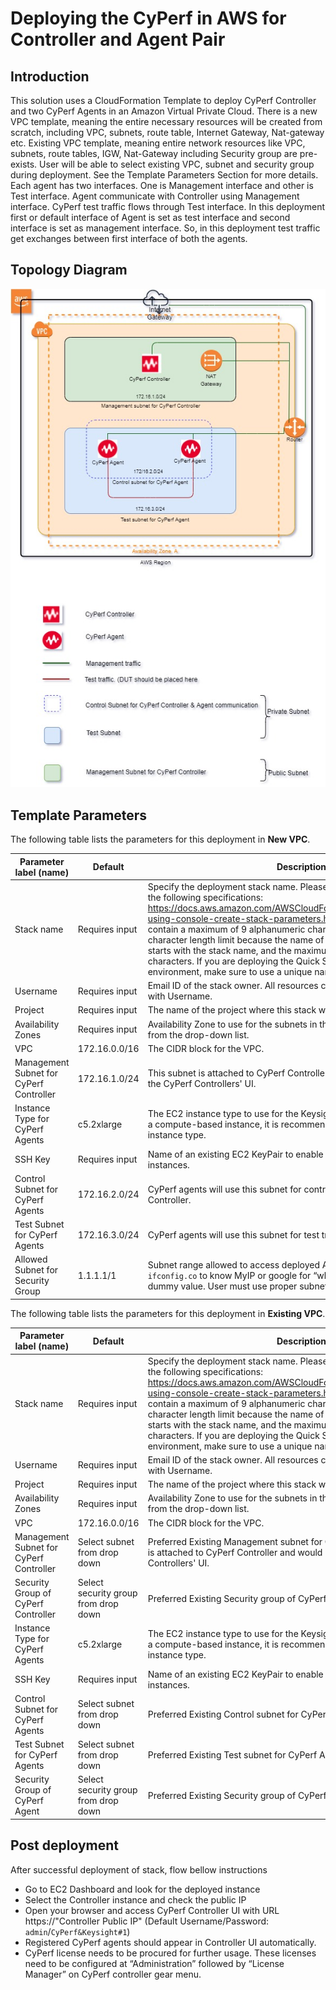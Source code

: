 # Deploying the CyPerf in AWS for Controller and Agent Pair      
## Introduction
This solution uses a CloudFormation Template to deploy CyPerf Controller and two CyPerf Agents in an Amazon Virtual Private Cloud.
There is a new VPC template, meaning the entire necessary resources will be created from scratch, including VPC, subnets, route table, Internet Gateway, Nat-gateway etc. 
Existing VPC template, meaning entire network resources like VPC, subnets, route tables, IGW, Nat-Gateway including Security group are pre-exists. User will be able to select existing VPC, subnet and security group during deployment.
See the Template Parameters Section for more details. Each agent has two interfaces. One is Management interface and other is Test interface. Agent communicate with Controller using Management interface. CyPerf test traffic flows through Test interface.  In this deployment first or default interface of Agent is set as test interface and second interface is set as management interface. So, in this deployment test traffic get exchanges between first interface of both the agents.

## Topology Diagram
![cyperf_controller_and_agent_pair](cyperf_controller_and_agent_pair.jpg)

## Template Parameters

The following table lists the parameters for this deployment in **New VPC**.

| **Parameter label (name)**                  | **Default**            | **Description**  |
| ----------------------- | ----------------- | ----- |
| Stack name            | Requires input   | Specify the deployment stack name. Please select the stack name as per the following specifications: https://docs.aws.amazon.com/AWSCloudFormation/latest/UserGuide/cfn-using-console-create-stack-parameters.html. The stack name can contain a maximum of 9 alphanumeric characters. Amazon imposes this character length limit because the name of other resources from this stack starts with the stack name, and the maximum resource name length is 64 characters. If you are deploying the Quick Start multiple times in the same environment, make sure to use a unique name. |
| Username      | Requires input       | Email ID of the stack owner. All resources created by this stack are tagged with Username. |
| Project | Requires input | The name of the project where this stack will be used. |
| Availability Zones | Requires input | Availability Zone to use for the subnets in the VPC. Select Availability Zone from the drop-down list. |
| VPC | 172.16.0.0/16 |The CIDR block for the VPC. |
| Management Subnet for CyPerf Controller | 172.16.1.0/24 | This subnet is attached to CyPerf Controller and would be used to access the CyPerf Controllers' UI. |
| Instance Type for CyPerf Agents | c5.2xlarge | The EC2 instance type to use for the Keysight CyPerf Agent instances. For a compute-based instance, it is recommended to use at least c5.2xlarge instance type. |
| SSH Key                   | Requires input            | Name of an existing EC2 KeyPair to enable SSH access to the CyPerf instances.  |
| Control Subnet for CyPerf Agents                   | 172.16.2.0/24            | CyPerf agents will use this subnet for control plane communication with Controller.  |
| Test Subnet for CyPerf Agents                   | 172.16.3.0/24            | CyPerf agents will use this subnet for test traffic.  |
| Allowed Subnet for Security Group                   | 1.1.1.1/1            | Subnet range allowed to access deployed AWS resources. Execute `curl ifconfig.co` to know MyIP or google for “what is my IP”. Default value is dummy value. User must use proper subnet range.   |

The following table lists the parameters for this deployment in **Existing VPC**.

| **Parameter label (name)**                   | **Default**            | **Description**  |
| ----------------------- | ----------------- | ----- |
| Stack name            | Requires input   | Specify the deployment stack name. Please select the stack name as per the following specifications: https://docs.aws.amazon.com/AWSCloudFormation/latest/UserGuide/cfn-using-console-create-stack-parameters.html. The stack name can contain a maximum of 9 alphanumeric characters. Amazon imposes this character length limit because the name of other resources from this stack starts with the stack name, and the maximum resource name length is 64 characters. If you are deploying the Quick Start multiple times in the same environment, make sure to use a unique name. |
| Username      | Requires input       | Email ID of the stack owner. All resources created by this stack are tagged with Username. |
| Project | Requires input | The name of the project where this stack will be used. |
| Availability Zones | Requires input | Availability Zone to use for the subnets in the VPC. Select Availability Zone from the drop-down list. |
| VPC | 172.16.0.0/16 |The CIDR block for the VPC. |
| Management Subnet for CyPerf Controller | Select subnet from drop down | Preferred Existing Management subnet for CyPerf Controller. This subnet is attached to CyPerf Controller and would be used to access the CyPerf Controllers' UI. |
| Security Group of CyPerf Controller                   | Select security group from drop down            | Preferred Existing Security group of CyPerf Controller.  |
| Instance Type for CyPerf Agents | c5.2xlarge | The EC2 instance type to use for the Keysight CyPerf Agent instances. For a compute-based instance, it is recommended to use at least c5.2xlarge instance type. |
| SSH Key                   | Requires input            | Name of an existing EC2 KeyPair to enable SSH access to the CyPerf instances.  |
| Control Subnet for CyPerf Agents                   | Select subnet from drop down            | Preferred Existing Control subnet for CyPerf Agent.  |
| Test Subnet for CyPerf Agents                   | Select subnet from drop down            | Preferred Existing Test subnet for CyPerf Agent.  |
| Security Group of CyPerf Agent                   | Select security group from drop down            | Preferred Existing Security group of CyPerf Agent.   |


## Post deployment

After successful deployment of stack, flow bellow instructions

-	Go to EC2 Dashboard and look for the deployed instance
-	Select the Controller instance and check the public IP 
-	Open your browser and access CyPerf Controller UI with URL https://"Controller Public IP" (Default Username/Password: `admin`/`CyPerf&Keysight#1`)
-   Registered CyPerf agents should appear in Controller UI automatically.
-   CyPerf license needs to be procured for further usage. These licenses need to be configured at “Administration” followed by “License Manager” on CyPerf controller gear menu.